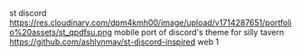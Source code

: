 st discord
https://res.cloudinary.com/dpm4kmh00/image/upload/v1714287651/portfolio%20assets/st_qpdfsu.png
mobile port of discord's theme for silly tavern
https://github.com/ashlynmay/st-discord-inspired
web
1